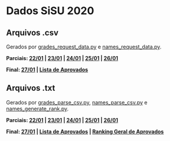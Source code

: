 # Dados SiSU 2020

## Arquivos .csv

Gerados por [grades_request_data.py](/grades_request_data.py) e [names_request_data.py](/names_request_data.py).

**Parciais: [22/01](https://raw.githubusercontent.com/KanegaeGabriel/sisu-2020-data/master/data/grades_22.csv) | [23/01](https://raw.githubusercontent.com/KanegaeGabriel/sisu-2020-data/master/data/grades_23.csv) | [24/01](https://raw.githubusercontent.com/KanegaeGabriel/sisu-2020-data/master/data/grades_24.csv) | [25/01](https://raw.githubusercontent.com/KanegaeGabriel/sisu-2020-data/master/data/grades_25.csv) | [26/01](https://raw.githubusercontent.com/KanegaeGabriel/sisu-2020-data/master/data/grades_26.csv)**

**Final: [27/01](https://raw.githubusercontent.com/KanegaeGabriel/sisu-2020-data/master/data/grades_27.csv) | [Lista de Aprovados](https://raw.githubusercontent.com/KanegaeGabriel/sisu-2020-data/master/data/names.csv)**

## Arquivos .txt

Gerados por [grades_parse_csv.py](/grades_parse_csv.py), [names_parse_csv.py](/names_parse_csv.py) e [names_generate_rank.py](names_generate_rank.py).

**Parciais: [22/01](https://raw.githubusercontent.com/KanegaeGabriel/sisu-2020-data/master/data/grades_22.txt) | [23/01](https://raw.githubusercontent.com/KanegaeGabriel/sisu-2020-data/master/data/grades_23.txt) | [24/01](https://raw.githubusercontent.com/KanegaeGabriel/sisu-2020-data/master/data/grades_24.txt) | [25/01](https://raw.githubusercontent.com/KanegaeGabriel/sisu-2020-data/master/data/grades_25.txt) | [26/01](https://raw.githubusercontent.com/KanegaeGabriel/sisu-2020-data/master/data/grades_26.txt)**

**Final: [27/01](https://raw.githubusercontent.com/KanegaeGabriel/sisu-2020-data/master/data/grades_27.txt) | [Lista de Aprovados](https://raw.githubusercontent.com/KanegaeGabriel/sisu-2020-data/master/data/names.txt) | [Ranking Geral de Aprovados](https://raw.githubusercontent.com/KanegaeGabriel/sisu-2020-data/master/data/names_ranking.txt)**